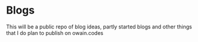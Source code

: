 # Blogs
This will be a public repo of blog ideas, partly started blogs and other things that I do plan to publish on owain.codes
